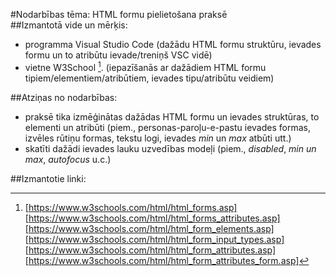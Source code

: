 #Nodarbības tēma: HTML formu pielietošana praksē  
##Izmantotā vide un mērķis:  
- programma Visual Studio Code (dažādu HTML formu struktūru, ievades formu un to atribūtu ievade/treniņš VSC vidē)
- vietne W3School [^1].  (iepazīšanās ar dažādiem HTML formu tipiem/elementiem/atribūtiem, ievades tipu/atribūtu veidiem)

##Atziņas no nodarbības:
 - praksē tika izmēģinātas dažādas HTML formu un ievades struktūras, to elementi un atribūti (piem., personas-paroļu-e-pastu ievades formas, izvēles rūtiņu formas, tekstu logi, ievades *min* un *max* atbūti utt.)
 - skatīti dažādi ievades lauku uzvedības modeļi (piem., *disabled*, *min un max*, *autofocus* u.c.)  

##Izmantotie linki:
[^1]: [https://www.w3schools.com/html/html_forms.asp]
[https://www.w3schools.com/html/html_forms_attributes.asp]
[https://www.w3schools.com/html/html_form_elements.asp]
[https://www.w3schools.com/html/html_form_input_types.asp]
[https://www.w3schools.com/html/html_form_attributes.asp]
[https://www.w3schools.com/html/html_form_attributes_form.asp]  





